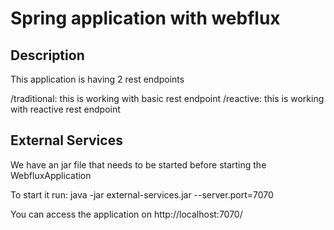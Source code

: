 # Spring application with webflux

## Description 
This application is having 2 rest endpoints

/traditional: this is working with basic rest endpoint 
/reactive: this is working with reactive rest endpoint

## External Services
We have an jar file that needs to be started before starting the WebfluxApplication

To start it run:
java -jar external-services.jar --server.port=7070

You can access the application on http://localhost:7070/